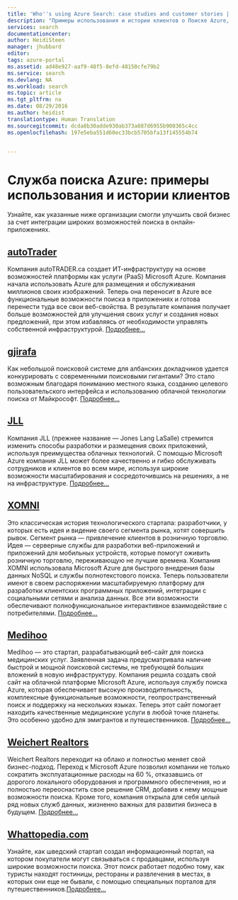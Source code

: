 ```yaml
---
title: 'Who''s using Azure Search: case studies and customer stories | Microsoft Docs'
description: "Примеры использования и истории клиентов о Поиске Azure, размещенной облачной службы поиска в Microsoft Azure."
services: search
documentationcenter: 
author: HeidiSteen
manager: jhubbard
editor: 
tags: azure-portal
ms.assetid: ad48e927-aaf9-48f5-8efd-48150cfe79b2
ms.service: search
ms.devlang: NA
ms.workload: search
ms.topic: article
ms.tgt_pltfrm: na
ms.date: 08/29/2016
ms.author: heidist
translationtype: Human Translation
ms.sourcegitcommit: dcda8b30adde930ab373a087d6955b900365c4cc
ms.openlocfilehash: 197e5eba551d60ec33bcb5705bfa13f145554b74


---
```

# <a name="whos-using-azure-search-case-studies-and-customer-stories"></a>Служба поиска Azure: примеры использования и истории клиентов
Узнайте, как указанные ниже организации смогли улучшить свой бизнес за счет интеграции широких возможностей поиска в онлайн-приложениях.

## <a name="autotraderhttpscustomersmicrosoftcompagescustomerstoryaspxrecid18596"></a>[autoTrader](https://customers.microsoft.com/Pages/CustomerStory.aspx?recid=18596)
Компания autoTRADER.ca создает ИТ-инфраструктуру на основе возможностей платформы как услуги (PaaS) Microsoft Azure. Компания начала использовать Azure для размещения и обслуживания миллионов своих изображений. Теперь она переносит в Azure все функциональные возможности поиска в приложениях и готова перенести туда все свои веб-свойства. В результате компания получает больше возможностей для улучшения своих услуг и создания новых предложений, при этом избавляясь от необходимости управлять собственной инфраструктурой. [Подробнее...](https://customers.microsoft.com/Pages/CustomerStory.aspx?recid=18596)

## <a name="gjirafahttpscustomersmicrosoftcompagescustomerstoryaspxrecid18633"></a>[gjirafa](https://customers.microsoft.com/Pages/CustomerStory.aspx?recid=18633)
Как небольшой поисковой системе для албанских докладчиков удается конкурировать с современными поисковыми гигантами? Это стало возможным благодаря пониманию местного языка, созданию целевого пользовательского интерфейса и использованию облачной технологии поиска от Майкрософт. [Подробнее...](https://customers.microsoft.com/Pages/CustomerStory.aspx?recid=18633)

## <a name="jllhttpscustomersmicrosoftcompagescustomerstoryaspxrecid18662"></a>[JLL](https://customers.microsoft.com/Pages/CustomerStory.aspx?recid=18662)
Компания JLL (прежнее название — Jones Lang LaSalle) стремится изменить способы разработки и размещения своих приложений, используя преимущества облачных технологий. С помощью Microsoft Azure компания JLL может более качественно и гибко обслуживать сотрудников и клиентов во всем мире, используя широкие возможности масштабирования и сосредоточившись на решениях, а не на инфраструктуре. [Подробнее...](https://customers.microsoft.com/Pages/CustomerStory.aspx?recid=18662)

## <a name="xomnihttpscustomersmicrosoftcompagescustomerstoryaspxrecid18667"></a>[XOMNI](https://customers.microsoft.com/Pages/CustomerStory.aspx?recid=18667)
Это классическая история технологического стартапа: разработчики, у которых есть идея и видение своего сегмента рынка, хотят совершить рывок. Сегмент рынка — привлечение клиентов в розничную торговлю. Идея — серверные службы для разработки веб-приложений и приложений для мобильных устройств, которые помогут оживить розничную торговлю, переживающую не лучшие времена. Компания XOMNI использовала Microsoft Azure для быстрого внедрения базы данных NoSQL и службы полнотекстового поиска. Теперь пользователи имеют в своем распоряжении масштабируемую платформу для разработки клиентских программных приложений, интеграции с социальными сетями и анализа данных. Все эти возможности обеспечивают полнофункциональное интерактивное взаимодействие с потребителями. [Подробнее...](https://customers.microsoft.com/Pages/CustomerStory.aspx?recid=18667)

## <a name="medihoohttpscustomersmicrosoftcompagescustomerstoryaspxrecid19540"></a>[Medihoo](https://customers.microsoft.com/Pages/CustomerStory.aspx?recid=19540)
Medihoo — это стартап, разрабатывающий веб-сайт для поиска медицинских услуг. Заявленная задача предусматривала наличие быстрой и мощной поисковой системы, не требующей больших вложений в новую инфраструктуру. Компания решила создать свой сайт на облачной платформе Microsoft Azure, используя службу поиска Azure, которая обеспечивает высокую производительность, комплексные функциональные возможности, геопространственный поиск и поддержку на нескольких языках. Теперь этот сайт помогает находить качественные медицинские услуги в любой точке планеты. Это особенно удобно для эмигрантов и путешественников. [Подробнее...](https://customers.microsoft.com/Pages/CustomerStory.aspx?recid=19540)

## <a name="weichert-realtorshttpscustomersmicrosoftcompagescustomerstoryaspxrecid21252"></a>[Weichert Realtors](https://customers.microsoft.com/Pages/CustomerStory.aspx?recid=21252)
Weichert Realtors переходит на облако и полностью меняет свой бизнес-подход. Переход к Microsoft Azure позволил компании не только сократить эксплуатационные расходы на 60 %, отказавшись от дорогого локального оборудования и программного обеспечения, но и полностью переоснастить свое решение CRM, добавив к нему мощные возможности поиска. Кроме того, компания открыла для себя целый ряд новых служб данных, жизненно важных для развития бизнеса в будущем. [Подробнее...](https://customers.microsoft.com/Pages/CustomerStory.aspx?recid=21252)

## <a name="whattopediacomsearch-dev-case-study-whattopediamd"></a>[Whattopedia.com](search-dev-case-study-whattopedia.md)
Узнайте, как шведский стартап создал информационный портал, на котором покупатели могут связываться с продавцами, используя широкие возможности поиска. Этот поиск работает подобно тому, как туристы находят гостиницы, рестораны и развлечения в местах, в которых они еще не бывали, с помощью специальных порталов для путешественников.[Подробнее...](search-dev-case-study-whattopedia.md)

<!--Image References -- here for future reference. Had to -->
[1]: ./media/search-case-studies/autotrader_m.png
[2]: ./media/search-case-studies/gjirafa_m.png
[3]: ./media/search-case-studies/JLL_m.png
[4]: ./media/search-case-studies/medihoo_m.png
[5]: ./media/search-case-studies/weichert_m.png
[xomni]: ./media/search-case-studies/xomni_m.png



<!--HONumber=Dec16_HO2-->


